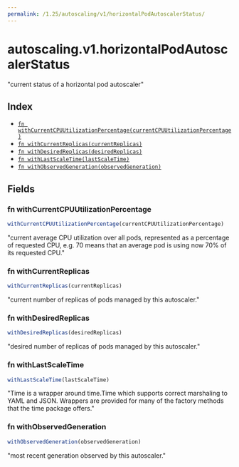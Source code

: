 ```yaml
---
permalink: /1.25/autoscaling/v1/horizontalPodAutoscalerStatus/
---
```


# autoscaling.v1.horizontalPodAutoscalerStatus

"current status of a horizontal pod autoscaler"

## Index

* [`fn withCurrentCPUUtilizationPercentage(currentCPUUtilizationPercentage)`](#fn-withcurrentcpuutilizationpercentage)
* [`fn withCurrentReplicas(currentReplicas)`](#fn-withcurrentreplicas)
* [`fn withDesiredReplicas(desiredReplicas)`](#fn-withdesiredreplicas)
* [`fn withLastScaleTime(lastScaleTime)`](#fn-withlastscaletime)
* [`fn withObservedGeneration(observedGeneration)`](#fn-withobservedgeneration)

## Fields

### fn withCurrentCPUUtilizationPercentage

```ts
withCurrentCPUUtilizationPercentage(currentCPUUtilizationPercentage)
```

"current average CPU utilization over all pods, represented as a percentage of requested CPU, e.g. 70 means that an average pod is using now 70% of its requested CPU."

### fn withCurrentReplicas

```ts
withCurrentReplicas(currentReplicas)
```

"current number of replicas of pods managed by this autoscaler."

### fn withDesiredReplicas

```ts
withDesiredReplicas(desiredReplicas)
```

"desired number of replicas of pods managed by this autoscaler."

### fn withLastScaleTime

```ts
withLastScaleTime(lastScaleTime)
```

"Time is a wrapper around time.Time which supports correct marshaling to YAML and JSON.  Wrappers are provided for many of the factory methods that the time package offers."

### fn withObservedGeneration

```ts
withObservedGeneration(observedGeneration)
```

"most recent generation observed by this autoscaler."